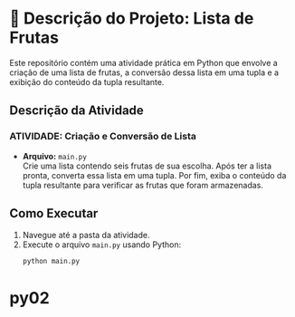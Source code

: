 # 🍏 Descrição do Projeto: Lista de Frutas

Este repositório contém uma atividade prática em Python que envolve a criação de uma lista de frutas, a conversão dessa lista em uma tupla e a exibição do conteúdo da tupla resultante.

## Descrição da Atividade

### ATIVIDADE: Criação e Conversão de Lista
- **Arquivo:** `main.py`  
  Crie uma lista contendo seis frutas de sua escolha. Após ter a lista pronta, converta essa lista em uma tupla. Por fim, exiba o conteúdo da tupla resultante para verificar as frutas que foram armazenadas.

## Como Executar

1. Navegue até a pasta da atividade.
2. Execute o arquivo `main.py` usando Python:
   ```bash
   python main.py
# py02
